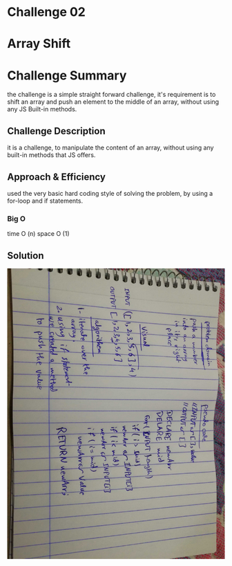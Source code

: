 # Challenge 02 

# Array Shift

# Challenge Summary
the challenge is a simple straight forward challenge, it's requirement is to shift an array and push an element to the middle of an array, without using any JS Built-in methods.

## Challenge Description
it is a challenge, to manipulate the content of an array, without using any built-in methods that JS offers.

## Approach & Efficiency
used the very basic hard coding style of solving the problem, by using a for-loop and if statements.

### Big O
time O (n)
space O (1)

## Solution
![array-shift](assets/array-shift.jpg)